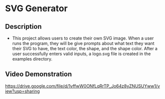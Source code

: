 # SVG Generator

## Description

- This project allows users to create their own SVG image. When a user runs the program, they will be give prompts about what text they want their SVG to have, the text color, the shape, and the shape color. After a user successfully enters valid inputs, a logo.svg file is created in the examples directory.

## Video Demonstration

https://drive.google.com/file/d/1vffwW0ONfLqRrTP_Jo64z8yZNUSUYww1/view?usp=sharing
